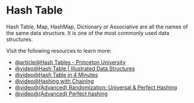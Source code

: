 # Hash Table

Hash Table, Map, HashMap, Dictionary or Associative are all the names of the same data structure. It is one of the most commonly used data structures.

Visit the following resources to learn more:

- [@article@Hash Tables - Princeton University](https://algs4.cs.princeton.edu/34hash/)
- [@video@Hash Table | Illustrated Data Structures](https://www.youtube.com/watch?v=jalSiaIi8j4)
- [@video@Hash Table in 4 Minutes](https://youtu.be/knV86FlSXJ8)
- [@video@Hashing with Chaining](https://www.youtube.com/watch?v=0M_kIqhwbFo&list=PLUl4u3cNGP61Oq3tWYp6V_F-5jb5L2iHb&index=9)
- [@video@(Advanced) Randomization: Universal & Perfect Hashing](https://www.youtube.com/watch?v=z0lJ2k0sl1g&list=PLUl4u3cNGP6317WaSNfmCvGym2ucw3oGp&index=11)
- [@video@(Advanced) Perfect hashing](https://www.youtube.com/watch?v=N0COwN14gt0&list=PL2B4EEwhKD-NbwZ4ezj7gyc_3yNrojKM9&index=4)